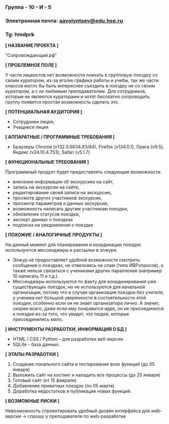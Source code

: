 ### Группа - 10 - И - 5
### Электронная почта: aavolyntsev@edu.hse.ru
### Tg: hmdprk
**[ НАЗВАНИЕ ПРОЕКТА ]**

“Сопровождающий.рф”

**[ ПРОБЛЕМНОЕ ПОЛЕ ]**

У части лицеистов нет возможности поехать в групповую поездку со своим куратором, из-за его/ее графика работы и учебы, так же части классов могло бы быть интереснее съездить в поездку не со своим куратором, а с их любимым преподавателем. Для сотрудников, которые не являются кураторами и хотят бесплатно сопроводить группу появится простая возможность сделать это.

**[ ПОТЕНЦИАЛЬНАЯ АУДИТОРИЯ ]**

- Сотрудники лицея;
- Учащиеся лицея

**[ АППАРАТНЫЕ / ПРОГРАММНЫЕ ТРЕБОВАНИЯ ]**

- Браузеры Chrome (v132.0.6834.83/84), Firefox (v134.0.1), Opera (v9.5), Яндекс (v24.10.4.753), Safari (v5.1.7)

**[ ФУНКЦИОНАЛЬНЫЕ ТРЕБОВАНИЯ ]**

Программный продукт будет предоставлять следующие возможности:
   - внесение информации об экскурсиях на сайт,
   - запись на экскурсии на сайте,
   - редактирование своей записи на экскурсию,
   - просмотр других участников экскурсии,
   - просмотр параметров и данных экскурсии,
   - возможность написать другим участникам поездки,
   - обновление статусов поездки,
   - экспорт данных о поездках
   - подписка на уведомления о поездке

**[ ПОХОЖИЕ / АНАЛОГИЧНЫЕ ПРОДУКТЫ ]**

На данный момент для планирования и координации поездок используются мессенджеры и рассылки в элжуре. 
- Элжур не предоставляет удобной возможности смотреть сообщения о поездках, не отвелкаясь на спам (типо ИВРопросов), а также нельзя связаться с учениками других параллелей (например 10 написать 11 и т.д.)
- Мессенджеры используются по факту для координирования уже существующих поездок, но не используются для начальной организации, потому что в случае организации поездки без учителя, у ученика нет большой уверенности в состоятельности этой поездки,  особенно если он не знает организатора лично. А значит, скорее всего, даже если ему понравится идея, он не присоединится к поездке из-за того, что увидит, что людей, которые присоединились мало.

**[ ИНСТРУМЕНТЫ РАЗРАБОТКИ, ИНФОРМАЦИЯ О БД ]**

- HTML / CSS / Python – для разработки веб-версии
- SQLite - база данных.

**[ ЭТАПЫ РАЗРАБОТКИ ]**

1. Создание локального сайта и тестирование всех функций (до 05 января)
2. Выложить сайт на хостинг и наладить все процессы (до 25 января)
3. Готовый сайт (от 15 февраля)
4. Добавление приватных поездок (по 05 марта)
5. Доработка недостатков и публикация новых функций.

**[ ВОЗМОЖНЫЕ РИСКИ ]**

Невозможность спроектировать удобный дизайн интерфейса для web-версии -> спрошу у преподавателя по web-разработке
